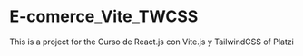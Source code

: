 # E-comerce_Vite_TWCSS
This is a project for the Curso de React.js con Vite.js y TailwindCSS of Platzi
